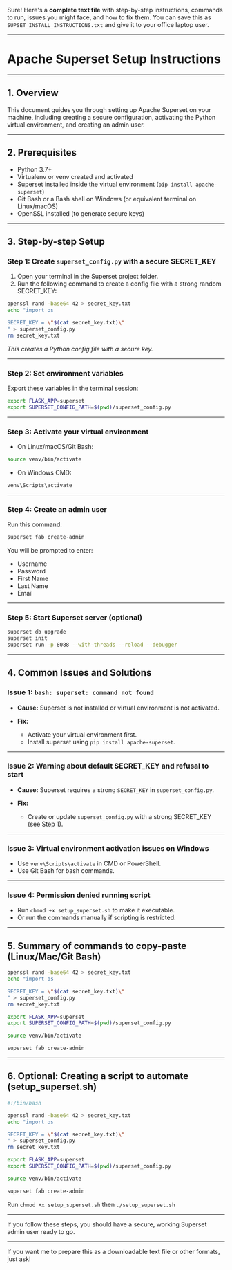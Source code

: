 Sure! Here's a **complete text file** with step-by-step instructions, commands to run, issues you might face, and how to fix them. You can save this as `SUPSET_INSTALL_INSTRUCTIONS.txt` and give it to your office laptop user.

---

# Apache Superset Setup Instructions

---

## 1. Overview

This document guides you through setting up Apache Superset on your machine, including creating a secure configuration, activating the Python virtual environment, and creating an admin user.

---

## 2. Prerequisites

* Python 3.7+
* Virtualenv or venv created and activated
* Superset installed inside the virtual environment (`pip install apache-superset`)
* Git Bash or a Bash shell on Windows (or equivalent terminal on Linux/macOS)
* OpenSSL installed (to generate secure keys)

---

## 3. Step-by-step Setup

### Step 1: Create `superset_config.py` with a secure SECRET\_KEY

1. Open your terminal in the Superset project folder.
2. Run the following command to create a config file with a strong random SECRET\_KEY:

```bash
openssl rand -base64 42 > secret_key.txt
echo "import os

SECRET_KEY = \"$(cat secret_key.txt)\"
" > superset_config.py
rm secret_key.txt
```

*This creates a Python config file with a secure key.*

---

### Step 2: Set environment variables

Export these variables in the terminal session:

```bash
export FLASK_APP=superset
export SUPERSET_CONFIG_PATH=$(pwd)/superset_config.py
```

---

### Step 3: Activate your virtual environment

* On Linux/macOS/Git Bash:

```bash
source venv/bin/activate
```

* On Windows CMD:

```cmd
venv\Scripts\activate
```

---

### Step 4: Create an admin user

Run this command:

```bash
superset fab create-admin
```

You will be prompted to enter:

* Username
* Password
* First Name
* Last Name
* Email

---

### Step 5: Start Superset server (optional)

```bash
superset db upgrade
superset init
superset run -p 8088 --with-threads --reload --debugger
```

---

## 4. Common Issues and Solutions

### Issue 1: `bash: superset: command not found`

* **Cause:** Superset is not installed or virtual environment is not activated.
* **Fix:**

  * Activate your virtual environment first.
  * Install superset using `pip install apache-superset`.

---

### Issue 2: Warning about default SECRET\_KEY and refusal to start

* **Cause:** Superset requires a strong `SECRET_KEY` in `superset_config.py`.
* **Fix:**

  * Create or update `superset_config.py` with a strong SECRET\_KEY (see Step 1).

---

### Issue 3: Virtual environment activation issues on Windows

* Use `venv\Scripts\activate` in CMD or PowerShell.
* Use Git Bash for bash commands.

---

### Issue 4: Permission denied running script

* Run `chmod +x setup_superset.sh` to make it executable.
* Or run the commands manually if scripting is restricted.

---

## 5. Summary of commands to copy-paste (Linux/Mac/Git Bash)

```bash
openssl rand -base64 42 > secret_key.txt
echo "import os

SECRET_KEY = \"$(cat secret_key.txt)\"
" > superset_config.py
rm secret_key.txt

export FLASK_APP=superset
export SUPERSET_CONFIG_PATH=$(pwd)/superset_config.py

source venv/bin/activate

superset fab create-admin
```

---

## 6. Optional: Creating a script to automate (setup\_superset.sh)

```bash
#!/bin/bash

openssl rand -base64 42 > secret_key.txt
echo "import os

SECRET_KEY = \"$(cat secret_key.txt)\"
" > superset_config.py
rm secret_key.txt

export FLASK_APP=superset
export SUPERSET_CONFIG_PATH=$(pwd)/superset_config.py

source venv/bin/activate

superset fab create-admin
```

Run `chmod +x setup_superset.sh` then `./setup_superset.sh`

---

If you follow these steps, you should have a secure, working Superset admin user ready to go.

---

If you want me to prepare this as a downloadable text file or other formats, just ask!
